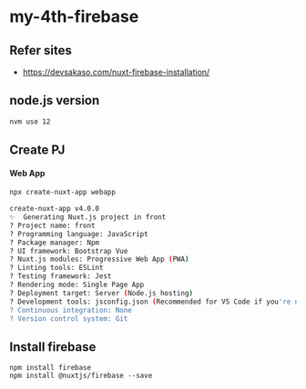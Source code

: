 # my-4th-firebase

## Refer sites

- <https://devsakaso.com/nuxt-firebase-installation/>

## node.js version

```bash
nvm use 12
```

## Create PJ

#### Web App

```bash
npx create-nuxt-app webapp

create-nuxt-app v4.0.0
✨  Generating Nuxt.js project in front
? Project name: front
? Programming language: JavaScript
? Package manager: Npm
? UI framework: Bootstrap Vue
? Nuxt.js modules: Progressive Web App (PWA)
? Linting tools: ESLint
? Testing framework: Jest
? Rendering mode: Single Page App
? Deployment target: Server (Node.js hosting)
? Development tools: jsconfig.json (Recommended for VS Code if you're not using typescript)
? Continuous integration: None
? Version control system: Git
```

## Install firebase

```
npm install firebase
npm install @nuxtjs/firebase --save

```
